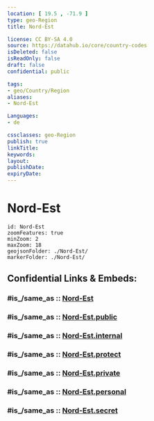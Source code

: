 ```yaml
---
location: [ 19.5 , -71.9 ] 
type: geo-Region
title: Nord-Est

license: CC BY-SA 4.0
source: https://datahub.io/core/country-codes
isDeleted: false
isReadOnly: false
draft: false
confidential: public

tags:
- geo/Country/Region
aliases:
- Nord-Est

Languages:
- de

cssclasses: geo-Region
publish: true
linkTitle: 
keywords: 
layout: 
publishDate: 
expiryDate: 
---
```


# Nord-Est

```leaflet
id: Nord-Est
zoomFeatures: true 
minZoom: 2 
maxZoom: 18
geojsonFolder: ./Nord-Est/
markerFolder: ./Nord-Est/
```


## Confidential Links & Embeds: 

### #is_/same_as :: [Nord-Est](/_Standards/Earth/Continent/America~Caribbean/Haiti/Departments~Haiti/Nord-Est.md) 

### #is_/same_as :: [Nord-Est.public](/_public/Earth/Continent/America~Caribbean/Haiti/Departments~Haiti/Nord-Est.public.md) 

### #is_/same_as :: [Nord-Est.internal](/_internal/Earth/Continent/America~Caribbean/Haiti/Departments~Haiti/Nord-Est.internal.md) 

### #is_/same_as :: [Nord-Est.protect](/_protect/Earth/Continent/America~Caribbean/Haiti/Departments~Haiti/Nord-Est.protect.md) 

### #is_/same_as :: [Nord-Est.private](/_private/Earth/Continent/America~Caribbean/Haiti/Departments~Haiti/Nord-Est.private.md) 

### #is_/same_as :: [Nord-Est.personal](/_personal/Earth/Continent/America~Caribbean/Haiti/Departments~Haiti/Nord-Est.personal.md) 

### #is_/same_as :: [Nord-Est.secret](/_secret/Earth/Continent/America~Caribbean/Haiti/Departments~Haiti/Nord-Est.secret.md)

